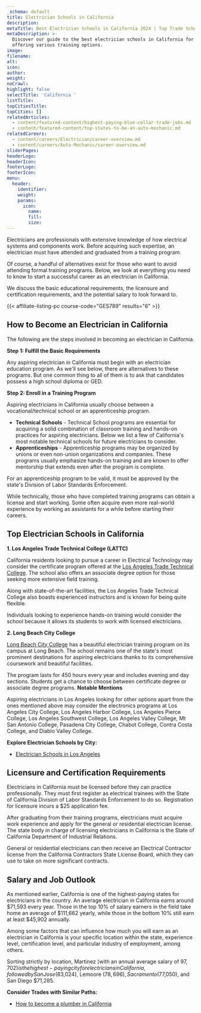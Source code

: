 ```yaml
---
_schema: default
title: Electrician Schools in California
description:
metaTitle: Best Electrician Schools in California 2024 | Top Trade Schools
metaDescription: >-
  Discover our guide to the best electrician schools in California for 2024,
  offering various training options.
image:
filename:
alt:
icon:
author:
weight:
noCrawl:
highlight: false
selectTitle: 'California '
listTitle:
topCitiesTitle:
topCities: []
relatedArticles:
  - content/featured-content/highest-paying-blue-collar-trade-jobs.md
  - content/featured-content/top-states-to-be-an-auto-mechanic.md
relatedCareers:
  - content/careers/Electrician/career-overview.md
  - content/careers/Auto-Mechanic/career-overview.md
sliderPages:
headerLogo:
headerIcon:
footerLogo:
footerIcon:
menu:
  header:
    identifier:
    weight:
    params:
      icon:
        name:
        fill:
        size:
---
```

Electricians are professionals with extensive knowledge of how electrical systems and components work. Before acquiring such expertise, an electrician must have attended and graduated from a training program.

Of course, a handful of alternatives exist for those who want to avoid attending formal training programs. Below, we look at everything you need to know to start a successful career as an electrician in California.

We discuss the basic educational requirements, the licensure and certification requirements, and the potential salary to look forward to.

{{< affiliate-listing-pc course-code="GES789" results="6" >}}

## **How to Become an Electrician in California**

The following are the steps involved in becoming an electrician in California.

**Step 1: Fulfill the Basic Requirements**

Any aspiring electrician in California must begin with an electrician education program. As we'll see below, there are alternatives to these programs. But one common thing to all of them is to ask that candidates possess a high school diploma or GED.

**Step 2: Enroll in a Training Program**

Aspiring electricians in California usually choose between a vocational/technical school or an apprenticeship program.

* **Technical Schools** - Technical School programs are essential for acquiring a solid combination of classroom training and hands-on practices for aspiring electricians. Below we list a few of California's most notable technical schools for future electricians to consider.
* **Apprenticeships** - Apprenticeship programs may be organized by unions or even non-union organizations and companies. These programs usually emphasize hands-on training and are known to offer mentorship that extends even after the program is complete.

For an apprenticeship program to be valid, it must be approved by the state's Division of Labor Standards Enforcement.

While technically, those who have completed training programs can obtain a license and start working. Some often acquire even more real-world experience by working as assistants for a while before starting their careers.

## **Top Electrician Schools in California**

**1\. Los Angeles Trade Technical College (LATTC)**

California residents looking to pursue a career in Electrical Technology may consider the certificate program offered at the [Los Angeles Trade Technical College](https://www.lattc.edu/). The school also offers an associate degree option for those seeking more extensive field training.

Along with state-of-the-art facilities, the Los Angeles Trade Technical College also boasts experienced instructors and is known for being quite flexible.

Individuals looking to experience hands-on training would consider the school because it allows its students to work with licensed electricians.

**2\. Long Beach City College**

[Long Beach City College](https://www.lbcc.edu/) has a beautiful electrician training program on its campus at Long Beach. The school remains one of the state's most prominent destinations for aspiring electricians thanks to its comprehensive coursework and beautiful facilities.

The program lasts for 450 hours every year and includes evening and day sections. Students get a chance to choose between certificate degree or associate degree programs. **Notable Mentions**

Aspiring electricians in Los Angeles looking for other options apart from the ones mentioned above may consider the electronics programs at Los Angeles City College, Los Angeles Harbor College, Los Angeles Pierce College, Los Angeles Southwest College, Los Angeles Valley College, Mt San Antonio College, Pasadena City College, Chabot College, Contra Costa College, and Diablo Valley College.

**Explore Electrician Schools by City:**

* [Electrician Schools in Los Angeles](https://toptradeschools.com/near-you/electrician/california/los-angeles/)

## **Licensure and Certification Requirements**

Electricians in California must be licensed before they can practice professionally. They must first register as electrical trainees with the State of California Division of Labor Standards Enforcement to do so. Registration for licensure incurs a $25 application fee.

After graduating from their training programs, electricians must acquire work experience and apply for the general or residential electrician license. The state body in charge of licensing electricians in California is the State of California Department of Industrial Relations.

General or residential electricians can then receive an Electrical Contractor license from the California Contractors State License Board, which they can use to take on more significant contracts.

## **Salary and Job Outlook**

As mentioned earlier, California is one of the highest-paying states for electricians in the country. An average electrician in California earns around $71,593 every year. Those in the top 10% of salary earners in the field take home an average of $111,662 yearly, while those in the bottom 10% still earn at least $45,902 annually.

Among some factors that can influence how much you will earn as an electrician in California is your specific location within the state, experience level, certification level, and particular industry of employment, among others.

Sorting strictly by location, Martinez (with an annual average salary of $97,702) is the highest-paying city for electricians in California, followed by San Jose ($83,024), Lemoore ($78,696), Sacramento ($77,050), and San Diego $71,285.

**Consider Trades with Similar Paths:**

* [How to become a plumber in California](https://toptradeschools.com/near-you/plumber/california/)
